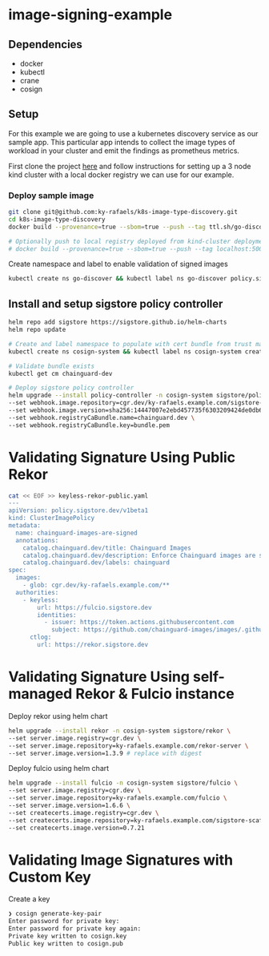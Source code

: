 # image-signing-example

## Dependencies
- docker
- kubectl
- crane
- cosign
<!-- - syft -->

## Setup 

For this example we are going to use a kubernetes discovery service as our sample app. This particular app intends to collect the image types of workload in your cluster and emit the findings as prometheus metrics.

First clone the project [here](git@github.com:ky-rafaels/kind-cluster.git) and follow instructions for setting up a 3 node kind cluster with a local docker registry we can use for our example.

### Deploy sample image 

```bash
git clone git@github.com:ky-rafaels/k8s-image-type-discovery.git
cd k8s-image-type-discovery
docker build --provenance=true --sbom=true --push --tag ttl.sh/go-discovery:1h .

# Optionally push to local registry deployed from kind-cluster deployment steps
# docker build --provenance=true --sbom=true --push --tag localhost:5000/go-discovery:v1 .
```

Create namespace and label to enable validation of signed images

```bash
kubectl create ns go-discover && kubectl label ns go-discover policy.sigstore.dev/include="true"
```

## Install and setup sigstore policy controller

```bash
helm repo add sigstore https://sigstore.github.io/helm-charts
helm repo update

# Create and label namespace to populate with cert bundle from trust manager
kubectl create ns cosign-system && kubectl label ns cosign-system create-certs="true"

# Validate bundle exists
kubectl get cm chainguard-dev

# Deploy sigstore policy controller
helm upgrade --install policy-controller -n cosign-system sigstore/policy-controller \
--set webhook.image.repository=cgr.dev/ky-rafaels.example.com/sigstore-policy-controller:0.12 \
--set webhook.image.version=sha256:14447007e2ebd457735f6303209424de0db6ad477e12a98c89b2bfceb1ac0026 \
--set webhook.registryCaBundle.name=chainguard.dev \
--set webhook.registryCaBundle.key=bundle.pem
```

# Validating Signature Using Public Rekor

```bash
cat << EOF >> keyless-rekor-public.yaml
---
apiVersion: policy.sigstore.dev/v1beta1
kind: ClusterImagePolicy
metadata:
  name: chainguard-images-are-signed
  annotations:
    catalog.chainguard.dev/title: Chainguard Images
    catalog.chainguard.dev/description: Enforce Chainguard images are signed
    catalog.chainguard.dev/labels: chainguard
spec:
  images:
    - glob: cgr.dev/ky-rafaels.example.com/**
  authorities:
    - keyless:
        url: https://fulcio.sigstore.dev
        identities:
          - issuer: https://token.actions.githubusercontent.com
            subject: https://github.com/chainguard-images/images/.github/workflows/release.yaml@refs/heads/main
      ctlog:
        url: https://rekor.sigstore.dev
```

# Validating Signature Using self-managed Rekor & Fulcio instance

Deploy rekor using helm chart 

```bash
helm upgrade --install rekor -n cosign-system sigstore/rekor \
--set server.image.registry=cgr.dev \
--set server.image.repository=ky-rafaels.example.com/rekor-server \
--set server.image.version=1.3.9 # replace with digest
```

Deploy fulcio using helm chart

```bash
helm upgrade --install fulcio -n cosign-system sigstore/fulcio \
--set server.image.registry=cgr.dev \
--set server.image.repository=ky-rafaels.example.com/fulcio \
--set server.image.version=1.6.6 \
--set createcerts.image.registry=cgr.dev \
--set createcerts.image.repository=ky-rafaels.example.com/sigstore-scaffolding-fulcio-createcerts \
--set createcerts.image.version=0.7.21
```

# Validating Image Signatures with Custom Key

Create a key

```bash
❯ cosign generate-key-pair
Enter password for private key:
Enter password for private key again:
Private key written to cosign.key
Public key written to cosign.pub
```